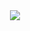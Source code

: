 <div align="center">
  <img src="http://beer-fun.ru/wp-content/uploads/bYN5zon.gif" 
      </img>
</div>
